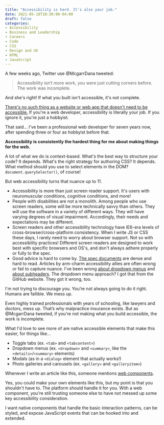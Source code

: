 ```yaml
---
title: "Accessibility is hard. It's also your job."
date: 2021-05-18T10:30:00-04:00
draft: false
categories:
- Accessibility
- Business and Leadership
- Careers
- Code
- CSS
- Design and UX
- HTML
- JavaScript
---
```


A few weeks ago, Twitter use @McgarrDana tweeted:

> Accessibility isn’t more work, you were just cutting corners before. The work was incomplete.

And she's right! If what you built isn't accessible, it's not complete.

[There's no such thing as a website or web app that doesn't need to be accessible.](/theres-no-such-thing-as-a-website-or-web-app-that-doesnt-need-to-be-accessible/) If you're a web developer, accessibility is literally your job. If you ignore it, you're just a hobbyist.

That said... I've been a professional web developer for seven years now, after spending three or four as hobbyist before that.

**Accessibility is consistently the hardest thing for me about making things for the web.**

A lot of what we do is context-based. What's the best way to structure your code? It depends. What's the right strategy for authoring CSS? It depends. What method should you use to select elements in the DOM? `document.querySelector()`, of course!

But web accessibility turns that nuance up to 11.

- Accessibility is more than just screen reader support. It's users with neuromuscular conditions, cognitive conditions, and more!
- People with disabilities are not a monolith. Among people who use screen readers, some will be more technically savvy than others. They will use the software in a variety of different ways. They will have varying degrees of visual impairment. Accordingly, their needs and expectations may be different.
- Screen readers and other accessibility technology have IE6-era levels of cross-browser/cross-platform consistency. When I write JS or CSS these days, I rarely need to worry about browser support. Not so with accessibility practices! Different screen readers are designed to work best with specific browsers and OS's, and don't always adhere properly or fully to the spec.
- Good advice is hard to come by. [The spec documents](https://www.w3.org/WAI/fundamentals/accessibility-intro/) are dense and hard to read. Articles by arm-charm accessibility allies are often wrong or fail to capture nuance. I've been wrong [about dropdown menus](/i-was-wrong-about-javascript-free-dropdowns/) and [about subheaders](/i-was-wrong-about-how-to-create-accessible-subtitles/). The dropdown menu approach? I got that from the GitHub website. They got it wrong, too.

I'm not trying to discourage you. You’re not always going to do it right. Humans are fallible. We mess up.

Even highly trained professionals with years of schooling, like lawyers and doctors, mess up. That’s why malpractice insurance exists. But as @McgarrDana tweeted, if you're not making what you build accessible, the work is incomplete.

What I'd love to see more of are native accessible elements that make this easier, for things like...

- Toggle tabs (ex. `<tab>` and `<tabcontent>`)
- Dropdown menus (ex. `<dropdown>` and `<summary>`, like the `<details>`/`<summary>` elements)
- Modals (as in a `<dialog>` element that actually works!)
- Photo galleries and carousels (ex. `<gallery>` and `<galleryitem>`)

Whenever I write an article like this, someone mentions [web components](https://developer.mozilla.org/en-US/docs/Web/Web_Components).

Yes, you could make your own elements like this, but my point is that you shouldn't have to. The platform should handle it for you. With a web component, you're still trusting someone else to have not messed up some key accessibility consideration.

I want native components that handle the basic interaction patterns, can be styled, and expose JavaScript events that can be hooked into and extended.
